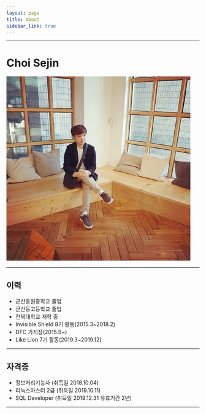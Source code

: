 ```yaml
---
layout: page
title: About
sidebar_link: true
---
```


---

# Choi Sejin

![ChoiSejin_Profile.jpg](./assets/ChoiSejin_Profile.jpg)

---

## 이력

- 군산동원중학교 졸업
- 군산동고등학교 졸업
- 전북대학교 재학 중
- Invisible Shield 8기 활동(2015.3~2018.2)
- DFC 가지장(2015.9~)
- Like Lion 7기 활동(2019.3~2019.12)

---

## 자격증

 - 정보처리기능사 (취득일 2018.10.04)
 - 리눅스마스터 2급 (취득일 2019.10.11)
 - SQL Developer (취득일 2019.12.31 유효기간 2년)

---

